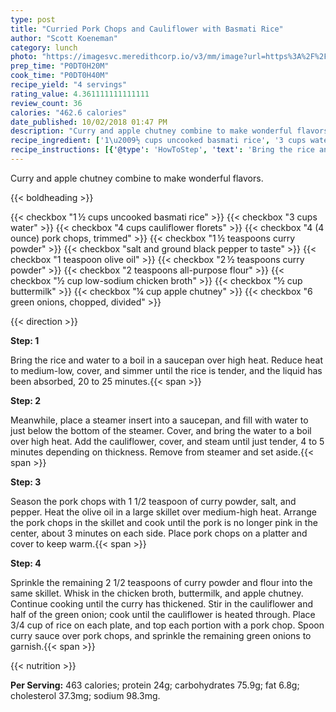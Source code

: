 ```yaml
---
type: post
title: "Curried Pork Chops and Cauliflower with Basmati Rice"
author: "Scott Koeneman"
category: lunch
photo: "https://imagesvc.meredithcorp.io/v3/mm/image?url=https%3A%2F%2Fimages.media-allrecipes.com%2Fuserphotos%2F1042986.jpg"
prep_time: "P0DT0H20M"
cook_time: "P0DT0H40M"
recipe_yield: "4 servings"
rating_value: 4.361111111111111
review_count: 36
calories: "462.6 calories"
date_published: 10/02/2018 01:47 PM
description: "Curry and apple chutney combine to make wonderful flavors."
recipe_ingredient: ['1\u2009½ cups uncooked basmati rice', '3 cups water', '4 cups cauliflower florets', '4 (4 ounce) pork chops, trimmed', '1\u2009½ teaspoons curry powder', 'salt and ground black pepper to taste', '1 teaspoon olive oil', '2\u2009½ teaspoons curry powder', '2 teaspoons all-purpose flour', '½ cup low-sodium chicken broth', '½ cup buttermilk', '¼ cup apple chutney', '6 green onions, chopped, divided']
recipe_instructions: [{'@type': 'HowToStep', 'text': 'Bring the rice and water to a boil in a saucepan over high heat. Reduce heat to medium-low, cover, and simmer until the rice is tender, and the liquid has been absorbed, 20 to 25 minutes.\n'}, {'@type': 'HowToStep', 'text': 'Meanwhile, place a steamer insert into a saucepan, and fill with water to just below the bottom of the steamer. Cover, and bring the water to a boil over high heat. Add the cauliflower, cover, and steam until just tender, 4 to 5 minutes depending on thickness. Remove from steamer and set aside.\n'}, {'@type': 'HowToStep', 'text': 'Season the pork chops with 1 1/2 teaspoon of curry powder, salt, and pepper. Heat the olive oil in a large skillet over medium-high heat. Arrange the pork chops in the skillet and cook until the pork is no longer pink in the center, about 3 minutes on each side. Place pork chops on a platter and cover to keep warm.\n'}, {'@type': 'HowToStep', 'text': 'Sprinkle the remaining 2 1/2 teaspoons of curry powder and flour into the same skillet. Whisk in the chicken broth, buttermilk, and apple chutney. Continue cooking until the curry has thickened. Stir in the cauliflower and half of the green onion; cook until the cauliflower is heated through. Place 3/4 cup of rice on each plate, and top each portion with a pork chop. Spoon curry sauce over pork chops, and sprinkle the remaining green onions to garnish.\n'}]
---
```


Curry and apple chutney combine to make wonderful flavors. 

{{< boldheading >}}

{{< checkbox "1 ½ cups uncooked basmati rice" >}}
{{< checkbox "3 cups water" >}}
{{< checkbox "4 cups cauliflower florets" >}}
{{< checkbox "4 (4 ounce) pork chops, trimmed" >}}
{{< checkbox "1 ½ teaspoons curry powder" >}}
{{< checkbox "salt and ground black pepper to taste" >}}
{{< checkbox "1 teaspoon olive oil" >}}
{{< checkbox "2 ½ teaspoons curry powder" >}}
{{< checkbox "2 teaspoons all-purpose flour" >}}
{{< checkbox "½ cup low-sodium chicken broth" >}}
{{< checkbox "½ cup buttermilk" >}}
{{< checkbox "¼ cup apple chutney" >}}
{{< checkbox "6  green onions, chopped, divided" >}}


{{< direction >}}

**Step: 1**

Bring the rice and water to a boil in a saucepan over high heat. Reduce heat to medium-low, cover, and simmer until the rice is tender, and the liquid has been absorbed, 20 to 25 minutes.{{< span >}}

**Step: 2**

Meanwhile, place a steamer insert into a saucepan, and fill with water to just below the bottom of the steamer. Cover, and bring the water to a boil over high heat. Add the cauliflower, cover, and steam until just tender, 4 to 5 minutes depending on thickness. Remove from steamer and set aside.{{< span >}}

**Step: 3**

Season the pork chops with 1 1/2 teaspoon of curry powder, salt, and pepper. Heat the olive oil in a large skillet over medium-high heat. Arrange the pork chops in the skillet and cook until the pork is no longer pink in the center, about 3 minutes on each side. Place pork chops on a platter and cover to keep warm.{{< span >}}

**Step: 4**

Sprinkle the remaining 2 1/2 teaspoons of curry powder and flour into the same skillet. Whisk in the chicken broth, buttermilk, and apple chutney. Continue cooking until the curry has thickened. Stir in the cauliflower and half of the green onion; cook until the cauliflower is heated through. Place 3/4 cup of rice on each plate, and top each portion with a pork chop. Spoon curry sauce over pork chops, and sprinkle the remaining green onions to garnish.{{< span >}}

{{< nutrition >}}

**Per Serving:** 463 calories; protein 24g; carbohydrates 75.9g; fat 6.8g; cholesterol 37.3mg; sodium 98.3mg.